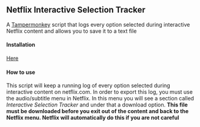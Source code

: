 ## Netflix Interactive Selection Tracker

A [Tampermonkey](https://tampermonkey.net/) script that logs every option selected during interactive Netflix content and allows you to save it to a text file

#### Installation

[Here](https://github.com/lmelvin/Tampermonkey-Scripts/raw/master/Netflix_Interactive_Selection_Tracker.user.js)

#### How to use

This script will keep a running log of every option selected during interactive content on netflix.com. In order to export this log, you must use the audio/subtitle menu in Netflix. In this menu you will see a section called *Interactive Selection Tracker* and under that a download option. **This file must be downloaded before you exit out of the content and back to the Netflix menu. Netflix will automatically do this if you are not careful**
